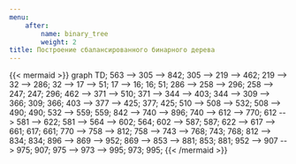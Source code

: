 ```yaml
---
menu:
    after:
        name: binary_tree
        weight: 2
title: Построение сбалансированного бинарного дерева
---
```

{{< mermaid >}}
graph TD;
563 --> 305 --> 842;
305 --> 219 --> 462;
219 --> 32 --> 286;
32 --> 17 --> 51;
17 --> 16;
16;
51;
286 --> 258 --> 296;
258 --> 247;
247;
296;
462 --> 371 --> 510;
371 --> 344 --> 403;
344 --> 309 --> 366;
309;
366;
403 --> 377 --> 425;
377;
425;
510 --> 508 --> 532;
508 --> 490;
490;
532 --> 559;
559;
842 --> 740 --> 896;
740 --> 612 --> 770;
612 --> 581 --> 622;
581 --> 564 --> 602;
564;
602 --> 587;
587;
622 --> 617 --> 661;
617;
661;
770 --> 758 --> 812;
758 --> 743 --> 768;
743;
768;
812 --> 834;
834;
896 --> 869 --> 952;
869 --> 853 --> 881;
853;
881;
952 --> 907 --> 975;
907;
975 --> 973 --> 995;
973;
995;
{{< /mermaid >}}